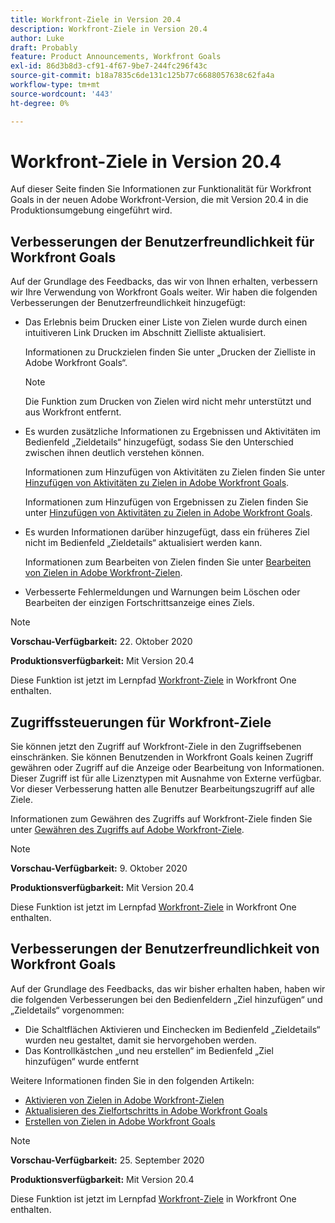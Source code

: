 ```yaml
---
title: Workfront-Ziele in Version 20.4
description: Workfront-Ziele in Version 20.4
author: Luke
draft: Probably
feature: Product Announcements, Workfront Goals
exl-id: 86d3b8d3-cf91-4f67-9be7-244fc296f43c
source-git-commit: b18a7835c6de131c125b77c6688057638c62fa4a
workflow-type: tm+mt
source-wordcount: '443'
ht-degree: 0%

---
```


# Workfront-Ziele in Version 20.4

Auf dieser Seite finden Sie Informationen zur Funktionalität für Workfront Goals in der neuen Adobe Workfront-Version, die mit Version 20.4 in die Produktionsumgebung eingeführt wird.

## Verbesserungen der Benutzerfreundlichkeit für Workfront Goals

Auf der Grundlage des Feedbacks, das wir von Ihnen erhalten, verbessern wir Ihre Verwendung von Workfront Goals weiter. Wir haben die folgenden Verbesserungen der Benutzerfreundlichkeit hinzugefügt:

* Das Erlebnis beim Drucken einer Liste von Zielen wurde durch einen intuitiveren Link Drucken im Abschnitt Zielliste aktualisiert.

  Informationen zu Druckzielen finden Sie unter „Drucken der Zielliste in Adobe Workfront Goals“.

  >[!NOTE]
  >
  >  Die Funktion zum Drucken von Zielen wird nicht mehr unterstützt und aus Workfront entfernt.


* Es wurden zusätzliche Informationen zu Ergebnissen und Aktivitäten im Bedienfeld „Zieldetails“ hinzugefügt, sodass Sie den Unterschied zwischen ihnen deutlich verstehen können.

  Informationen zum Hinzufügen von Aktivitäten zu Zielen finden Sie unter [Hinzufügen von Aktivitäten zu Zielen in Adobe Workfront Goals](../../../workfront-goals/results-and-activities/add-activities-to-goals.md).

  Informationen zum Hinzufügen von Ergebnissen zu Zielen finden Sie unter [Hinzufügen von Aktivitäten zu Zielen in Adobe Workfront Goals](../../../workfront-goals/results-and-activities/add-activities-to-goals.md).

* Es wurden Informationen darüber hinzugefügt, dass ein früheres Ziel nicht im Bedienfeld „Zieldetails“ aktualisiert werden kann.

  Informationen zum Bearbeiten von Zielen finden Sie unter [Bearbeiten von Zielen in Adobe Workfront-Zielen](../../../workfront-goals/goal-management/edit-goals.md).

* Verbesserte Fehlermeldungen und Warnungen beim Löschen oder Bearbeiten der einzigen Fortschrittsanzeige eines Ziels.

>[!NOTE]
>
>**Vorschau-Verfügbarkeit:** 22. Oktober 2020
>
>**Produktionsverfügbarkeit:** Mit Version 20.4

Diese Funktion ist jetzt im Lernpfad [Workfront-Ziele](https://experienceleague.adobe.com/de/docs/workfront-learn/tutorials-workfront/home) in Workfront One enthalten.

## Zugriffssteuerungen für Workfront-Ziele

Sie können jetzt den Zugriff auf Workfront-Ziele in den Zugriffsebenen einschränken. Sie können Benutzenden in Workfront Goals keinen Zugriff gewähren oder Zugriff auf die Anzeige oder Bearbeitung von Informationen. Dieser Zugriff ist für alle Lizenztypen mit Ausnahme von Externe verfügbar. Vor dieser Verbesserung hatten alle Benutzer Bearbeitungszugriff auf alle Ziele.

Informationen zum Gewähren des Zugriffs auf Workfront-Ziele finden Sie unter [Gewähren des Zugriffs auf Adobe Workfront-Ziele](../../../administration-and-setup/add-users/configure-and-grant-access/grant-access-goals.md).

>[!NOTE]
>
>**Vorschau-Verfügbarkeit:** 9. Oktober 2020
>
>**Produktionsverfügbarkeit:** Mit Version 20.4

Diese Funktion ist jetzt im Lernpfad [Workfront-Ziele](https://experienceleague.adobe.com/de/docs/workfront-learn/tutorials-workfront/home) in Workfront One enthalten.

## Verbesserungen der Benutzerfreundlichkeit von Workfront Goals

Auf der Grundlage des Feedbacks, das wir bisher erhalten haben, haben wir die folgenden Verbesserungen bei den Bedienfeldern „Ziel hinzufügen“ und „Zieldetails“ vorgenommen:

* Die Schaltflächen Aktivieren und Einchecken im Bedienfeld „Zieldetails“ wurden neu gestaltet, damit sie hervorgehoben werden. 
* Das Kontrollkästchen „und neu erstellen“ im Bedienfeld „Ziel hinzufügen“ wurde entfernt

Weitere Informationen finden Sie in den folgenden Artikeln:

* [Aktivieren von Zielen in Adobe Workfront-Zielen](../../../workfront-goals/goal-management/activate-goals.md)
* [Aktualisieren des Zielfortschritts in Adobe Workfront Goals](../../../workfront-goals/goal-review-and-workfront-goals-sections/check-in-goals.md)
* [Erstellen von Zielen in Adobe Workfront Goals](../../../workfront-goals/goal-management/create-goals.md)

>[!NOTE]
>
>**Vorschau-Verfügbarkeit:** 25. September 2020
>
>**Produktionsverfügbarkeit:** Mit Version 20.4

Diese Funktion ist jetzt im Lernpfad [Workfront-Ziele](https://experienceleague.adobe.com/de/docs/workfront-learn/tutorials-workfront/home) in Workfront One enthalten.
